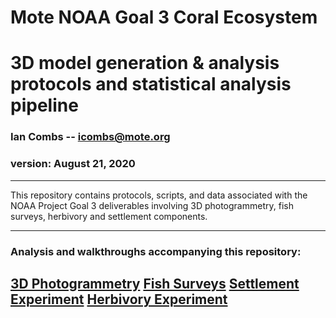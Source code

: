 # Mote NOAA Goal 3 Coral Ecosystem 
 3D model generation & analysis protocols and statistical analysis pipeline
==========================================


### Ian Combs -- <icombs@mote.org>
### version: August 21, 2020

------------------------------------------------------------------------
This repository contains protocols, scripts, and data associated with the NOAA Project Goal 3 deliverables involving 3D photogrammetry, fish surveys, herbivory and settlement components. 

------------------------------------------------------------------------
### Analysis and walkthroughs accompanying this repository:
[3D Photogrammetry](https://icombs2017.github.io/photogrammetryNOAA/photogrammetry)
[Fish Surveys](https://icombs2017.github.io/photogrammetryNOAA/fishSurveys)
[Settlement Experiment](https://icombs2017.github.io/photogrammetryNOAA/settlementTiles)
[Herbivory Experiment](https://icombs2017.github.io/photogrammetryNOAA/herbivory)
------------------------------------------------------------------------

